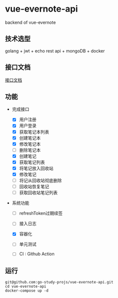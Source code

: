 # vue-evernote-api
backend of vue-evernote

## 技术选型

golang + jwt + echo rest api + mongoDB + docker

## 接口文档

[接口文档](https://github.com/go-study-projs/vue-evernote-api/wiki)

## 功能

- 完成接口

  - [x] 用户注册
  - [x]  用户登录
  - [x] 获取笔记本列表
  - [x] 创建笔记本
  - [x] 修改笔记本
  - [ ] 删除笔记本
  - [x] 创建笔记
  - [x] 获取笔记列表
  - [x] 将笔记放入回收站
  - [x] 修改笔记
  - [ ] 将记从回收站彻底删除
  - [ ] 回收站恢复笔记
  - [ ] 获取回收站笔记列表

- 系统功能
  - [ ] refreshToken过期续签
  - [ ] 接入日志
  - [x] 容器化	
  - [ ] 单元测试
  - [ ] CI : Github Action

  

## 运行

```shell
git@github.com:go-study-projs/vue-evernote-api.git
cd vue-evernote-api
docker-compose up -d
```

